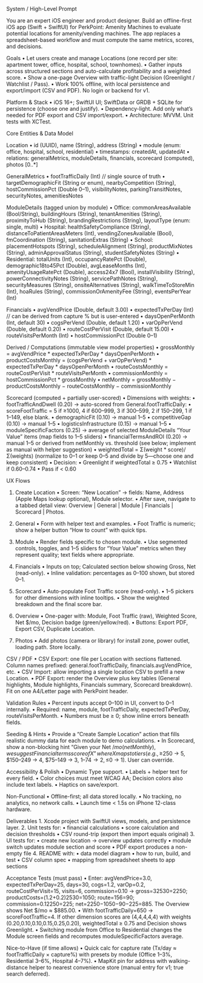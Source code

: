 System / High-Level Prompt

You are an expert iOS engineer and product designer. Build an offline-first iOS app (Swift + SwiftUI) for PerkPoint: Amenity Machines to evaluate potential locations for amenity/vending machines. The app replaces a spreadsheet-based workflow and must compute the same metrics, scores, and decisions.

Goals
	•	Let users create and manage Locations (one record per site: apartment tower, office, hospital, school, townhomes).
	•	Gather inputs across structured sections and auto-calculate profitability and a weighted score.
	•	Show a one-page Overview with traffic-light Decision (Greenlight / Watchlist / Pass).
	•	Work 100% offline, with local persistence and export/import (CSV and PDF). No login or backend for v1.

Platform & Stack
	•	iOS 16+; SwiftUI UI; SwiftData or GRDB + SQLite for persistence (choose one and justify).
	•	Dependency-light. Add only what’s needed for PDF export and CSV import/export.
	•	Architecture: MVVM. Unit tests with XCTest.

Core Entities & Data Model

Location
	•	id (UUID), name (String), address (String)
	•	module (enum: office, hospital, school, residential)
	•	timestamps: createdAt, updatedAt
	•	relations: generalMetrics, moduleDetails, financials, scorecard (computed), photos [0..*]

GeneralMetrics
	•	footTrafficDaily (Int)  // single source of truth
	•	targetDemographicFit (String or enum), nearbyCompetition (String), hostCommissionPct (Double 0–1), visibilityNotes, parkingTransitNotes, securityNotes, amenitiesNotes

ModuleDetails (tagged union by module)
	•	Office: commonAreasAvailable (Bool/String), buildingHours (String), tenantAmenities (String), proximityToHub (String), brandingRestrictions (String), layoutType (enum: single, multi)
	•	Hospital: healthSafetyCompliance (String), distanceToPatientAreasMeters (Int), vendingZonesAvailable (Bool), fmCoordination (String), sanitationExtras (String)
	•	School: placementHotspots (String), scheduleAlignment (String), productMixNotes (String), adminApprovalStatus (String), studentSafetyNotes (String)
	•	Residential: totalUnits (Int), occupancyRatePct (Double), demographic18to45Pct (Double), avgLeaseMonths (Int), amenityUsageRatePct (Double), access24x7 (Bool), installVisibility (String), powerConnectivityNotes (String), servicePathNotes (String), securityMeasures (String), onsiteAlternatives (String), walkTimeToStoreMin (Int), hoaRules (String), commissionOrAmenityFee (String), eventsPerYear (Int)

Financials
	•	avgVendPrice (Double, default 3.00)
	•	expectedTxPerDay (Int)           // can be derived from capture % but is user-entered
	•	daysOpenPerMonth (Int, default 30)
	•	cogsPerVend (Double, default 1.20)
	•	varOpPerVend (Double, default 0.20)
	•	routeCostPerVisit (Double, default 15.00)
	•	routeVisitsPerMonth (Int)
	•	hostCommissionPct (Double 0–1)

Derived / Computations (immutable view model properties)
	•	grossMonthly = avgVendPrice * expectedTxPerDay * daysOpenPerMonth
	•	productCostsMonthly = (cogsPerVend + varOpPerVend) * expectedTxPerDay * daysOpenPerMonth
	•	routeCostsMonthly = routeCostPerVisit * routeVisitsPerMonth
	•	commissionMonthly = hostCommissionPct * grossMonthly
	•	netMonthly = grossMonthly − productCostsMonthly − routeCostsMonthly − commissionMonthly

Scorecard (computed + partially user-scored)
	•	Dimensions with weights:
	•	footTrafficAndDwell (0.20) → auto-scored from General.footTrafficDaily:
	•	scoreFootTraffic = 5 if ≥1000, 4 if 600–999, 3 if 300–599, 2 if 150–299, 1 if 1–149, else blank.
	•	demographicFit (0.10) → manual 1–5
	•	competitiveGap (0.10) → manual 1–5
	•	logisticsInfrastructure (0.15) → manual 1–5
	•	moduleSpecificFactors (0.25) → average of selected ModuleDetails “Your Value” items (map fields to 1–5 sliders)
	•	financialTermsAndROI (0.20) → manual 1–5 or derived from netMonthly vs. threshold (see below; implement as manual with helper suggestion)
	•	weightedTotal = Σ(weight * score)/Σ(weights) (normalize to 0–1 or keep 0–5 and divide by 5—choose one and keep consistent)
	•	Decision:
	•	Greenlight if weightedTotal ≥ 0.75
	•	Watchlist if 0.60–0.74
	•	Pass if < 0.60

UX Flows

1) Create Location
	•	Screen: “New Location” → fields: Name, Address (Apple Maps lookup optional), Module selector.
	•	After save, navigate to a tabbed detail view: Overview | General | Module | Financials | Scorecard | Photos.

2) General
	•	Form with helper text and examples.
	•	Foot Traffic is numeric; show a helper button “How to count” with quick tips.

3) Module
	•	Render fields specific to chosen module.
	•	Use segmented controls, toggles, and 1–5 sliders for “Your Value” metrics when they represent quality; text fields where appropriate.

4) Financials
	•	Inputs on top; Calculated section below showing Gross, Net (read-only).
	•	Inline validation: percentages as 0–100 shown, but stored 0–1.

5) Scorecard
	•	Auto-populate Foot Traffic score (read-only).
	•	1–5 pickers for other dimensions with inline tooltips.
	•	Show the weighted breakdown and the final score bar.

6) Overview
	•	One-pager with: Module, Foot Traffic (raw), Weighted Score, Net $/mo, Decision badge (green/yellow/red).
	•	Buttons: Export PDF, Export CSV, Duplicate Location.

7) Photos
	•	Add photos (camera or library) for install zone, power outlet, loading path. Store locally.

CSV / PDF
	•	CSV Export: one file per Location with sections flattened. Column names prefixed: general.footTrafficDaily, financials.avgVendPrice, etc.
	•	CSV Import: allow importing a single location CSV to prefill a new Location.
	•	PDF Export: render the Overview plus key tables (General highlights, Module highlights, Financials summary, Scorecard breakdown). Fit on one A4/Letter page with PerkPoint header.

Validation Rules
	•	Percent inputs accept 0–100 in UI, convert to 0–1 internally.
	•	Required: name, module, footTrafficDaily, expectedTxPerDay, routeVisitsPerMonth.
	•	Numbers must be ≥ 0; show inline errors beneath fields.

Seeding & Hints
	•	Provide a “Create Sample Location” action that fills realistic dummy data for each module to demo calculations.
	•	In Scorecard, show a non-blocking hint “Given your Net $/mo (netMonthly), we suggest Financial terms score of X” where X maps to tiers (e.g., ≥$250 → 5, $150–249 → 4, $75–149 → 3, $1–74 → 2, ≤$0 → 1). User can override.

Accessibility & Polish
	•	Dynamic Type support.
	•	Labels + helper text for every field.
	•	Color choices must meet WCAG AA; Decision colors also include text labels.
	•	Haptics on save/export.

Non-Functional
	•	Offline-first; all data stored locally.
	•	No tracking, no analytics, no network calls.
	•	Launch time < 1.5s on iPhone 12-class hardware.

Deliverables
	1.	Xcode project with SwiftUI views, models, and persistence layer.
	2.	Unit tests for:
	•	financial calculations
	•	score calculation and decision thresholds
	•	CSV round-trip (export then import equals original)
	3.	UI tests for:
	•	create new location → overview updates correctly
	•	module switch updates module section and score
	•	PDF export produces a non-empty file
	4.	README with:
	•	data model diagram
	•	how to run, build, and test
	•	CSV column spec
	•	mapping from spreadsheet sheets to app sections

Acceptance Tests (must pass)
	•	Enter: avgVendPrice=3.0, expectedTxPerDay=25, days=30, cogs=1.2, varOp=0.2, routeCostPerVisit=15, visits=6, commission=0.10 →
gross=32530=2250; productCosts=(1.2+0.2)2530=1050; route=156=90; commission=0.12250=225; net=2250−1050−90−225=885.
The Overview shows Net $/mo ≈ $885.00.
	•	With footTrafficDaily=650 → scoreFootTraffic=4.
If other dimension scores are (4,4,4,4,4) with weights (0.20,0.10,0.10,0.15,0.25,0.20), weightedTotal ≥ 0.75 and Decision shows Greenlight.
	•	Switching module from Office to Residential changes the Module screen fields and recomputes moduleSpecificFactors average.

Nice-to-Have (if time allows)
	•	Quick calc for capture rate (Tx/day ≈ footTrafficDaily × capture%) with presets by module (Office 1–3%, Residential 3–6%, Hospital 4–7%).
	•	MapKit pin for address with walking-distance helper to nearest convenience store (manual entry for v1; true search deferred).
